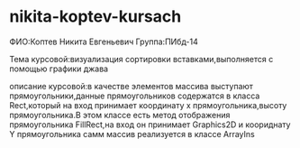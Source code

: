 # nikita-koptev-kursach
ФИО:Коптев Никита Евгеньевич 
Группа:ПИбд-14

Тема курсовой:визуализация сортировки вставками,выполняется с помощью графики джава

описание курсовой:в качестве элементов массива выступают прямоугольники,данные прямоугольников содержатся в класса Rect,который на вход принимает координату x прямоугольника,высоту прямоугольника.В этом классе есть метод отображения прямоугольника FillRect,на вход он принимает Graphics2D и коориднату Y прямоугольника
самм массив реализуется в классе ArrayIns
